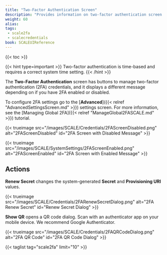 ```yaml
---
title: "Two-Factor Authentication Screen"
description: "Provides information on two-factor authentication screen settings."
weight: 60
alias:
tags:
 - scale2fa
 - scalecredentials
book: SCALEUIReference
---
```


{{< toc >}}

{{< hint type=important >}}
Two-factor authentication is time-based and requires a correct system time setting.
{{< /hint >}}

The **Two-Factor Authentication** screen has buttons to manage two-factor authentication (2FA) credentials, and it displays a different message depending on if you have 2FA enabled or disabled.

To configure 2FA settings go to the [**Advanced**]({{< relref "AdvancedSettingsScreen.md" >}}) settings screen. For more information, see the [Managing Global 2FA]({{< relref "ManageGlobal2FASCALE.md" >}}) tutorial.

{{< trueimage src="/images/SCALE/Credentials/2FAScreenDisabled.png" alt="2FAScreenDisabled" id="2FA Screen with Disabled Message" >}}

{{< trueimage src="/images/SCALE/SystemSettings/2FAScreenEnabled.png" alt="2FAScreenEnabled" id="2FA Screen with Enabled Message" >}}

## Actions

**Renew Secret** changes the system-generated **Secret** and **Provisioning URI** values. 

{{< trueimage src="/images/SCALE/Credentials/2FARenewSecretDialog.png" alt="2FA Renew Secret" id="Renew Secret Dialog" >}}

**Show QR** opens a QR code dialog. Scan with an authenticator app on your mobile device. We recommend Google Authenticator.

{{< trueimage src="/images/SCALE/Credentials/2FAQRCodeDialog.png" alt="2FA QR Code" id="2FA QR Code Dialog" >}}

{{< taglist tag="scale2fa" limit="10" >}}
